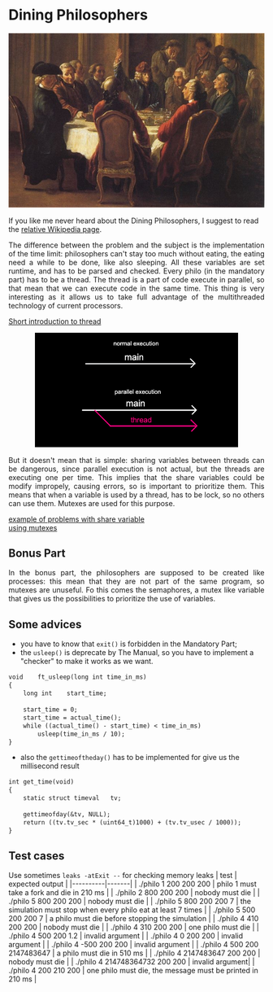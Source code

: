 # Dining Philosophers

<p align="center">
  <img width="auto" src="photo.jpg">
</p>

If you like me never heard about the Dining Philosophers, I suggest to read the [relative Wikipedia page](https://en.wikipedia.org/wiki/Dining_philosophers_problem).
<p align="justify">
The difference between the problem and the subject is the implementation of the time limit: philosophers can't stay too much without eating, the eating need a while to be done, like also sleeping. All these variables are set runtime, and has to be parsed and checked.
Every philo (in the mandatory part) has to be a thread. The thread is a part of code execute in parallel, so that mean that we can execute code in the same time. This thing is very interesting as it allows us to take full advantage of the multithreaded technology of current processors.
</p>

[Short introduction to thread](https://code-vault.net/course/6q6s9eerd0:1609007479575/lesson/18ec1942c2da46840693efe9b51d86a8)

<p align="center">
  <img width="400" src="Immagine.png">
</p>
<p align="justify">
But it doesn't mean that is simple: sharing variables between threads can be dangerous, since parallel execution is not actual, but the threads are executing one per time. This implies that the share variables could be modify impropely, causing errors, so is important to prioritize them. This means that when a variable is used by a thread, has to be lock, so no others can use them. Mutexes are used for this purpose.
</p>

[example of problems with share variable](https://code-vault.net/course/6q6s9eerd0:1609007479575/lesson/18ec1942c2da46840693efe9b51ea1a2)   
[using mutexes](https://code-vault.net/course/6q6s9eerd0:1609007479575/lesson/18ec1942c2da46840693efe9b51eabf6)

## Bonus Part

<p align="justify">
In the bonus part, the philosophers are supposed to be created like processes: this mean that they are not part of the same program, so mutexes are unuseful. Fo this comes the semaphores, a mutex like variable that gives us the possibilities to prioritize the use of variables. 
</p>

## Some advices
- you have to know that `exit()` is forbidden in the Mandatory Part;
- the `usleep()` is deprecate by The Manual, so you have to implement a "checker" to make it works as we want.
```
void	ft_usleep(long int time_in_ms)
{
	long int	start_time;

	start_time = 0;
	start_time = actual_time();
	while ((actual_time() - start_time) < time_in_ms)
		usleep(time_in_ms / 10);
}
```
- also the `gettimeoftheday()` has to be implemented for give us the millisecond result
```
int	get_time(void)
{
	static struct timeval	tv;

	gettimeofday(&tv, NULL);
	return ((tv.tv_sec * (uint64_t)1000) + (tv.tv_usec / 1000));
}
```

## Test cases
Use sometimes ` leaks -atExit -- ` for checking memory leaks
| test | expected output |
|----------|-------|
| ./philo 1 200 200 200 | philo 1 must take a fork and die in 210 ms |
| ./philo 2 800 200 200 | nobody must die |
| ./philo 5 800 200 200 | nobody must die |
| ./philo 5 800 200 200 7 | the simulation must stop when every philo eat at least 7 times |
| ./philo 5 500 200 200 7 | a philo must die before stopping the simulation |
| ./philo 4 410 200 200 | nobody must die |
| ./philo 4 310 200 200 | one philo must die |
| ./philo 4 500 200 1.2 | invalid argument |
| ./philo 4 0 200 200 | invalid argument |
| ./philo 4 -500 200 200 | invalid argument |
| ./philo 4 500 200 2147483647 | a philo must die in 510 ms |
| ./philo 4 2147483647 200 200 | nobody must die |
| ./philo 4 214748364732 200 200 | invalid argument|
| ./philo 4 200 210 200 | one philo must die, the message must be printed in 210 ms |
